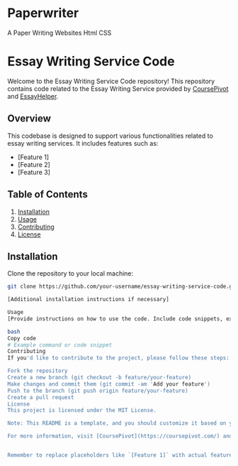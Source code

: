 # Paperwriter
A Paper Writing Websites Html CSS
# Essay Writing Service Code

Welcome to the Essay Writing Service Code repository! This repository contains code related to the Essay Writing Service provided by [CoursePivot](https://coursepivot.com/) and [EssayHelper](https://essayhelper.me/).

## Overview

This codebase is designed to support various functionalities related to essay writing services. It includes features such as:

- [Feature 1]
- [Feature 2]
- [Feature 3]

## Table of Contents

1. [Installation](#installation)
2. [Usage](#usage)
3. [Contributing](#contributing)
4. [License](#license)

## Installation

Clone the repository to your local machine:

```bash
git clone https://github.com/your-username/essay-writing-service-code.git

[Additional installation instructions if necessary]

Usage
[Provide instructions on how to use the code. Include code snippets, examples, or any relevant information.]

bash
Copy code
# Example command or code snippet
Contributing
If you'd like to contribute to the project, please follow these steps:

Fork the repository
Create a new branch (git checkout -b feature/your-feature)
Make changes and commit them (git commit -am 'Add your feature')
Push to the branch (git push origin feature/your-feature)
Create a pull request
License
This project is licensed under the MIT License.

Note: This README is a template, and you should customize it based on your specific project details.

For more information, visit [CoursePivot](https://coursepivot.com/) and [EssayHelper](https://essayhelper.me/).


Remember to replace placeholders like `[Feature 1]` with actual features of your essay writing service code. Additionally, update the URLs, installation instructions, and any other information relevant to your specific project.
